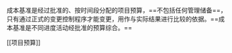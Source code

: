 成本基准是经过批准的、按时间段分配的项目预算，==不包括任何管理储备==，只有通过正式的变更控制程序才能变更，用作与实际结果进行比较的依据。==成本基准是不同进度活动经批准的预算综合。==

[[项目预算]]

